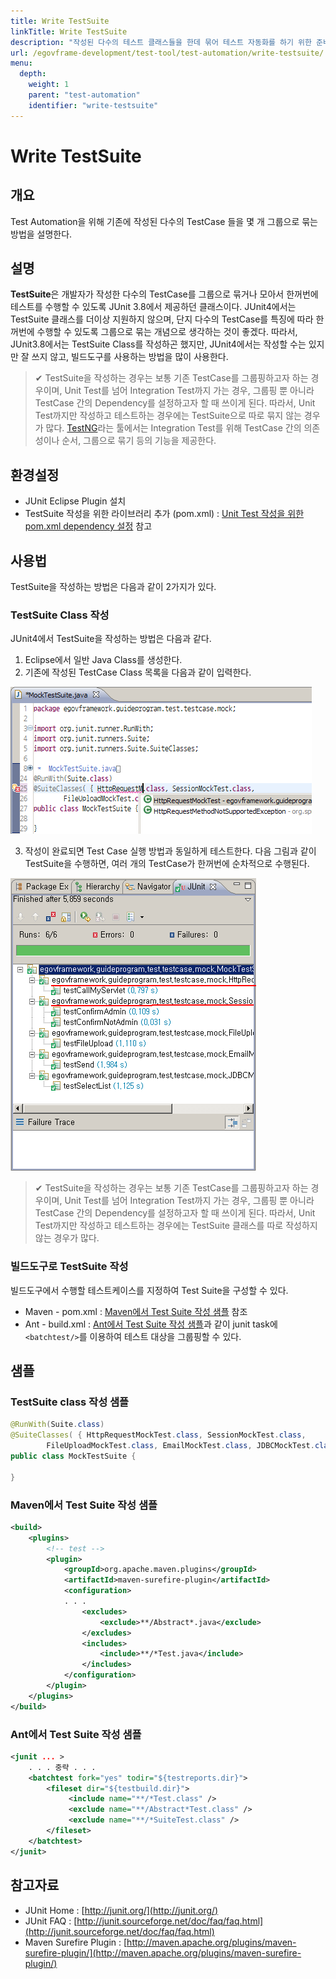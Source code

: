 ```yaml
---
title: Write TestSuite
linkTitle: Write TestSuite
description: "작성된 다수의 테스트 클래스들을 한데 묶어 테스트 자동화를 하기 위한 준비를 한다."
url: /egovframe-development/test-tool/test-automation/write-testsuite/
menu:
  depth:
    weight: 1
    parent: "test-automation"
    identifier: "write-testsuite"
---
```

# Write TestSuite

## 개요

Test Automation을 위해 기존에 작성된 다수의 TestCase 들을 몇 개 그룹으로 묶는 방법을 설명한다.

## 설명

**TestSuite**은 개발자가 작성한 다수의 TestCase를 그룹으로 묶거나 모아서 한꺼번에 테스트를 수행할 수 있도록 JUnit 3.8에서 제공하던 클래스이다.
JUnit4에서는 TestSuite 클래스를 더이상 지원하지 않으며, 단지 다수의 TestCase를 특징에 따라 한꺼번에 수행할 수 있도록 그룹으로 묶는 개념으로 생각하는 것이 좋겠다.
따라서, JUnit3.8에서는 TestSuite Class를 작성하곤 했지만, JUnit4에서는 작성할 수는 있지만 잘 쓰지 않고, 빌드도구를 사용하는 방법을 많이 사용한다.

> ✔ TestSuite을 작성하는 경우는 보통 기존 TestCase를 그룹핑하고자 하는 경우이며, Unit Test를 넘어 Integration Test까지 가는 경우, 그룹핑 뿐 아니라 TestCase 간의 Dependency를 설정하고자 할 때 쓰이게 된다. 따라서, Unit Test까지만 작성하고 테스트하는 경우에는 TestSuite으로 따로 묶지 않는 경우가 많다. [TestNG](http://testng.org/)라는 툴에서는 Integration Test를 위해 TestCase 간의 의존성이나 순서, 그룹으로 묶기 등의 기능을 제공한다.

## 환경설정

* JUnit Eclipse Plugin 설치
* TestSuite 작성을 위한 라이브러리 추가 (pom.xml) : [Unit Test 작성을 위한 pom.xml dependency 설정](./pom-dependency-for-write-unittest.md) 참고

## 사용법

TestSuite을 작성하는 방법은 다음과 같이 2가지가 있다.

### TestSuite Class 작성

JUnit4에서 TestSuite을 작성하는 방법은 다음과 같다.

1. Eclipse에서 일반 Java Class를 생성한다.
2. 기존에 작성된 TestCase Class 목록을 다음과 같이 입력한다.

 ![TestSuite Class 작성1](./images/write-testsuite-class-1.png)

3. 작성이 완료되면 Test Case 실행 방법과 동일하게 테스트한다.
   다음 그림과 같이 TestSuite을 수행하면, 여러 개의 TestCase가 한꺼번에 순차적으로 수행된다.

 ![TestSuite Class 작성2](./images/write-testsuite-class-2.png)

> ✔ TestSuite을 작성하는 경우는 보통 기존 TestCase를 그룹핑하고자 하는 경우이며, Unit Test를 넘어 Integration Test까지 가는 경우, 그룹핑 뿐 아니라 TestCase 간의 Dependency를 설정하고자 할 때 쓰이게 된다. 따라서, Unit Test까지만 작성하고 테스트하는 경우에는 TestSuite 클래스를 따로 작성하지 않는 경우가 많다.

### 빌드도구로 TestSuite 작성

빌드도구에서 수행할 테스트케이스를 지정하여 Test Suite을 구성할 수 있다.

* Maven - pom.xml : [Maven에서 Test Suite 작성 샘플](#maven에서-test-suite-작성-샘플) 참조
* Ant - build.xml : [Ant에서 Test Suite 작성 샘플](#ant에서-test-suite-작성-샘플)과 같이 junit task에 `<batchtest/>`를 이용하여 테스트 대상을 그룹핑할 수 있다.

## 샘플

### TestSuite class 작성 샘플

```java
@RunWith(Suite.class)
@SuiteClasses( { HttpRequestMockTest.class, SessionMockTest.class, 
        FileUploadMockTest.class, EmailMockTest.class, JDBCMockTest.class })
public class MockTestSuite {
 
}
```

### Maven에서 Test Suite 작성 샘플

```xml
<build>
    <plugins>
        <!-- test -->
        <plugin>
            <groupId>org.apache.maven.plugins</groupId>
            <artifactId>maven-surefire-plugin</artifactId>
            <configuration>
            . . .
                <excludes>
                    <exclude>**/Abstract*.java</exclude>
                </excludes>
                <includes>
                    <include>**/*Test.java</include>
                </includes>
            </configuration>
        </plugin>
    </plugins>
</build>
```

### Ant에서 Test Suite 작성 샘플

```xml
<junit ... >
    . . . 중략 . . .
    <batchtest fork="yes" todir="${testreports.dir}">
        <fileset dir="${testbuild.dir}">
             <include name="**/*Test.class" />
             <exclude name="**/Abstract*Test.class" />
             <exclude name="**/*SuiteTest.class" />
        </fileset>
    </batchtest>
</junit>
```

## 참고자료

* JUnit Home : [http://junit.org/](http://junit.org/)
* JUnit FAQ : [http://junit.sourceforge.net/doc/faq/faq.html](http://junit.sourceforge.net/doc/faq/faq.html)
* Maven Surefire Plugin : [http://maven.apache.org/plugins/maven-surefire-plugin/](http://maven.apache.org/plugins/maven-surefire-plugin/)
